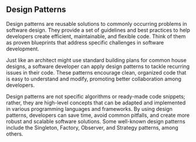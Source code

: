 ## Design Patterns

Design patterns are reusable solutions to commonly occurring problems in software design. They provide a set of guidelines and best practices to help developers create efficient, maintainable, and flexible code. Think of them as proven blueprints that address specific challenges in software development.

Just like an architect might use standard building plans for common house designs, a software developer can apply design patterns to tackle recurring issues in their code. These patterns encourage clean, organized code that is easy to understand and modify, promoting better collaboration among developers.

Design patterns are not specific algorithms or ready-made code snippets; rather, they are high-level concepts that can be adapted and implemented in various programming languages and frameworks. By using design patterns, developers can save time, avoid common pitfalls, and create more robust and scalable software solutions. Some well-known design patterns include the Singleton, Factory, Observer, and Strategy patterns, among others.